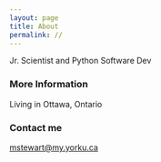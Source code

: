 ```yaml
---
layout: page
title: About
permalink: //
---
```

Jr. Scientist and Python Software Dev

### More Information

Living in Ottawa, Ontario

### Contact me

[mstewart@my.yorku.ca](mailto:mstewart@my.yorku.ca)
